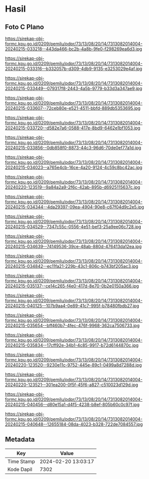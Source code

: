 # Hasil

## Foto C Plano

https://sirekap-obj-formc.kpu.go.id/0209/pemilu/pdpr/73/13/08/20/14/7313082014004-20240215-033218--443da466-bc2b-4a8b-9fe0-f298269ea6d3.jpg

https://sirekap-obj-formc.kpu.go.id/0209/pemilu/pdpr/73/13/08/20/14/7313082014004-20240215-033316--b332057b-d309-4db9-9135-e3253029e4af.jpg

https://sirekap-obj-formc.kpu.go.id/0209/pemilu/pdpr/73/13/08/20/14/7313082014004-20240215-033449--079317f8-2443-4a5b-9779-b33d3a347ae9.jpg

https://sirekap-obj-formc.kpu.go.id/0209/pemilu/pdpr/73/13/08/20/14/7313082014004-20240215-033607--72ceb80e-e521-4511-bbfd-889db5353695.jpg

https://sirekap-obj-formc.kpu.go.id/0209/pemilu/pdpr/73/13/08/20/14/7313082014004-20240215-033720--d582e7a6-0588-417e-8bd9-6462e1bf1053.jpg

https://sirekap-obj-formc.kpu.go.id/0209/pemilu/pdpr/73/13/08/20/14/7313082014004-20240215-033856--0db858f0-8873-44c3-96d6-70de0ef77a1d.jpg

https://sirekap-obj-formc.kpu.go.id/0209/pemilu/pdpr/73/13/08/20/14/7313082014004-20240215-034023--a765e4cb-16ce-4a20-9124-4c59c8bc42ac.jpg

https://sirekap-obj-formc.kpu.go.id/0209/pemilu/pdpr/73/13/08/20/14/7313082014004-20240220-123519--9a84a2a9-2f6c-42ab-895b-d6925115637c.jpg

https://sirekap-obj-formc.kpu.go.id/0209/pemilu/pdpr/73/13/08/20/14/7313082014004-20240215-034344--4da29397-09ea-4904-90e8-c67f04d9c2e5.jpg

https://sirekap-obj-formc.kpu.go.id/0209/pemilu/pdpr/73/13/08/20/14/7313082014004-20240215-034529--7347c55c-0556-4e51-bef3-25a9ee06c728.jpg

https://sirekap-obj-formc.kpu.go.id/0209/pemilu/pdpr/73/13/08/20/14/7313082014004-20240215-034639--74149536-39ce-48ab-880d-476413da12ea.jpg

https://sirekap-obj-formc.kpu.go.id/0209/pemilu/pdpr/73/13/08/20/14/7313082014004-20240215-034842--ec11fa21-229b-43c1-806c-b743bf205ac3.jpg

https://sirekap-obj-formc.kpu.go.id/0209/pemilu/pdpr/73/13/08/20/14/7313082014004-20240215-035137--ce14c265-f4e0-417d-8e70-0b2e0150a366.jpg

https://sirekap-obj-formc.kpu.go.id/0209/pemilu/pdpr/73/13/08/20/14/7313082014004-20240215-040125--107b9aa4-0e89-41c7-995f-b78480fbdb27.jpg

https://sirekap-obj-formc.kpu.go.id/0209/pemilu/pdpr/73/13/08/20/14/7313082014004-20240215-035654--bff460b7-4fec-476f-9968-362ca7506733.jpg

https://sirekap-obj-formc.kpu.go.id/0209/pemilu/pdpr/73/13/08/20/14/7313082014004-20240215-035834--17cff92e-34b1-4c85-9917-b72d6144870c.jpg

https://sirekap-obj-formc.kpu.go.id/0209/pemilu/pdpr/73/13/08/20/14/7313082014004-20240220-123520--9230e11c-9752-445e-89c1-0499a8d7288d.jpg

https://sirekap-obj-formc.kpu.go.id/0209/pemilu/pdpr/73/13/08/20/14/7313082014004-20240220-123521--301ea200-0f5f-45f6-a827-c510023d129d.jpg

https://sirekap-obj-formc.kpu.go.id/0209/pemilu/pdpr/73/13/08/20/14/7313082014004-20240215-040456--d80e15a1-d4f5-4238-b8ef-805b60c0c97f.jpg

https://sirekap-obj-formc.kpu.go.id/0209/pemilu/pdpr/73/13/08/20/14/7313082014004-20240215-040648--12655184-08da-4023-b328-722de7084557.jpg


## Metadata

| Key        | Value               |
| ---------- | ------------------- |
| Time Stamp | 2024-02-20 13:03:17 |
| Kode Dapil | 7302                |



